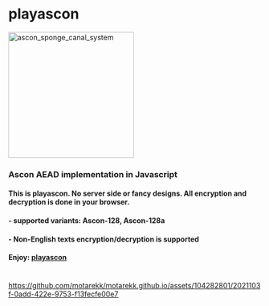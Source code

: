 # playascon
<img width="250" alt="ascon_sponge_canal_system" src="https://github.com/motarekk/motarekk.github.io/assets/104282801/206bd7c5-f184-4f53-9ccb-eba4c5221787">

### Ascon AEAD implementation in Javascript 
#### This is playascon. No server side or fancy designs. All encryption and decryption is done in your browser.

#### - supported variants: Ascon-128, Ascon-128a
#### - Non-English texts encryption/decryption is supported
#### Enjoy: [playascon](https://motarekk.github.io/)
#
https://github.com/motarekk/motarekk.github.io/assets/104282801/2021103f-0add-422e-9753-f13fecfe00e7

